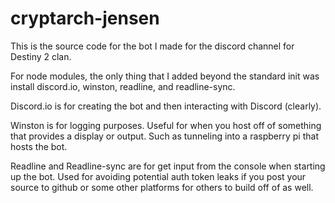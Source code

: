 # cryptarch-jensen
This is the source code for the bot I made for the discord channel for Destiny 2 clan.

For node modules, the only thing that I added beyond the standard init was install discord.io, winston, readline, and readline-sync. 

Discord.io is for creating the bot and then interacting with Discord (clearly).

Winston is for logging purposes. Useful for when you host off of something 
that provides a display or output. Such as tunneling into a raspberry pi that
hosts the bot.

Readline and Readline-sync are for get input from the console when starting up
the bot. Used for avoiding potential auth token leaks if you post your source
to github or some other platforms for others to build off of as well.
